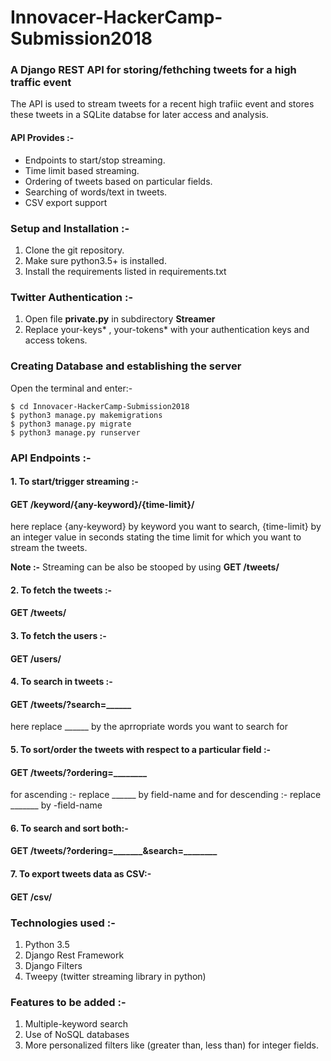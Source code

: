 # Innovacer-HackerCamp-Submission2018

### A Django REST API for storing/fethching tweets for a high traffic event

The API is used to stream tweets for a recent high trafiic event and stores these tweets in a SQLite databse for later 
access and analysis.

#### API Provides :-

* Endpoints to start/stop streaming.
* Time limit based streaming.
* Ordering of tweets based on particular fields.
* Searching of words/text in tweets.
* CSV export support

### Setup and Installation :-

1. Clone the git repository.
2. Make sure python3.5+ is installed.
3. Install the requirements listed in requirements.txt

### Twitter Authentication :-

1. Open file **private.py** in subdirectory **Streamer**
2. Replace your-keys* , your-tokens* with your authentication keys and access tokens.

### Creating Database and establishing the server
Open the terminal and enter:- 

```emacs
$ cd Innovacer-HackerCamp-Submission2018
$ python3 manage.py makemigrations
$ python3 manage.py migrate
$ python3 manage.py runserver
```

### API Endpoints :-

#### 1. To start/trigger streaming :-

#### GET /keyword/{any-keyword}/{time-limit}/

here replace {any-keyword} by keyword you want to search,
             {time-limit} by an integer value in seconds stating the time limit for which you want to stream the tweets.
             
**Note :-** Streaming can be also be stooped by using **GET /tweets/**

#### 2. To fetch the tweets :-

#### GET /tweets/

#### 3. To fetch the users :-

#### GET /users/

#### 4. To search in tweets :-

#### GET /tweets/?search=______

here replace ______ by the aprropriate words you want to search for

#### 5. To sort/order the tweets with respect to a particular field :-

#### GET /tweets/?ordering=________

for ascending :- replace ______ by field-name and 
for descending :- replace _______ by -field-name

#### 6. To search and sort both:-

#### GET /tweets/?ordering=_______&search=________

#### 7. To export tweets data as CSV:-

#### GET /csv/

### Technologies used :-

1. Python 3.5
2. Django Rest Framework
3. Django Filters
4. Tweepy (twitter streaming library in python)

### Features to be added :-

1. Multiple-keyword search
2. Use of NoSQL databases
3. More personalized filters like (greater than, less than) for integer fields.

